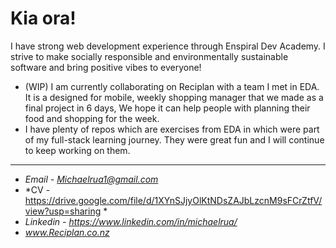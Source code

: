 Kia ora!
===


I have strong web development experience through Enspiral Dev Academy. I strive to make socially responsible and environmentally sustainable software and bring positive vibes to everyone!

- (WIP) I am currently collaborating on Reciplan with a team I met in EDA. It is a designed for mobile, weekly shopping manager that we made as a final project in 6 days, We hope it can help people with planning their food and shopping for the week. 
- I have plenty of repos which are exercises from EDA in which were part of my full-stack learning journey. They were great fun and I will continue to keep working on them.

---

- *Email - Michaelrua1@gmail.com*
- *CV - https://drive.google.com/file/d/1XYnSJjyOlKtNDsZAJbLzcnM9sFCrZtfV/view?usp=sharing *
- *Linkedin - https://www.linkedin.com/in/michaelrua/*
- *www.Reciplan.co.nz*

